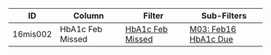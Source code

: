 ID | Column | Filter | Sub-Filters | 
-- | ------ | -------| -----------|
16mis002| HbA1c Feb Missed | [HbA1c Feb Missed](https://github.com/johnnybender/adastandards2017/blob/master/recommendations/rec001.md) | [M03: Feb16 HbA1c Due](https://github.com/johnnybender/adastandards2017/blob/master/recommendations/rec001.md)|[M06: Feb16 HbA1c Due](https://github.com/johnnybender/adastandards2017/blob/master/recommendations/rec001.md)|[M09: Feb16 HbA1c Due](https://github.com/johnnybender/adastandards2017/blob/master/recommendations/rec001.md)|[M12: Feb16 HbA1c Due](https://github.com/johnnybender/adastandards2017/blob/master/recommendations/rec001.md)|[M15: Feb16 HbA1c Due](https://github.com/johnnybender/adastandards2017/blob/master/recommendations/rec001.md)
